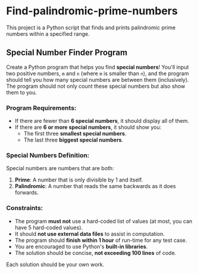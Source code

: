 # Find-palindromic-prime-numbers
 This project is a Python script that finds and prints palindromic prime numbers within a specified range.

## Special Number Finder Program

Create a Python program that helps you find **special numbers**! You'll input two positive numbers, `m` and `n` (where `m` is smaller than `n`), and the program should tell you how many special numbers are between them (inclusively). The program should not only count these special numbers but also show them to you.

### Program Requirements:
- If there are fewer than **6 special numbers**, it should display all of them. 
- If there are **6 or more special numbers**, it should show you:
  - The first three **smallest special numbers**.
  - The last three **biggest special numbers**.

### Special Numbers Definition:
Special numbers are numbers that are both:
1. **Prime**: A number that is only divisible by 1 and itself.
2. **Palindromic**: A number that reads the same backwards as it does forwards.

### Constraints:
- The program **must not** use a hard-coded list of values (at most, you can have 5 hard-coded values).
- It should **not use external data files** to assist in computation.
- The program should **finish within 1 hour** of run-time for any test case.
- You are encouraged to use Python's **built-in libraries**.
- The solution should be concise, **not exceeding 100 lines** of code.

Each solution should be your own work.


